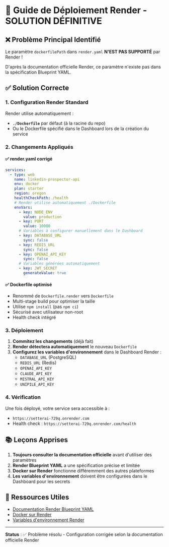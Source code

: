 # 🎯 Guide de Déploiement Render - SOLUTION DÉFINITIVE

## ❌ **Problème Principal Identifié**

Le paramètre `dockerfilePath` dans `render.yaml` **N'EST PAS SUPPORTÉ** par Render !

D'après la documentation officielle Render, ce paramètre n'existe pas dans la spécification Blueprint YAML.

## ✅ **Solution Correcte**

### 1. Configuration Render Standard

Render utilise automatiquement :
- **`./Dockerfile`** par défaut (à la racine du repo)
- Ou le Dockerfile spécifié dans le Dashboard lors de la création du service

### 2. Changements Appliqués

#### ✅ **render.yaml corrigé**
```yaml
services:
  - type: web
    name: linkedin-prospector-api
    env: docker
    plan: starter
    region: oregon
    healthCheckPath: /health
    # Render utilise automatiquement ./Dockerfile
    envVars:
      - key: NODE_ENV
        value: production
      - key: PORT
        value: 10000
      # Variables à configurer manuellement dans le Dashboard
      - key: DATABASE_URL
        sync: false
      - key: REDIS_URL
        sync: false
      - key: OPENAI_API_KEY
        sync: false
      # Variables générées automatiquement
      - key: JWT_SECRET
        generateValue: true
```

#### ✅ **Dockerfile optimisé**
- Renommé de `Dockerfile.render` vers `Dockerfile`
- Multi-stage build pour optimiser la taille
- Utilise `npm install` (pas `npm ci`)
- Sécurisé avec utilisateur non-root
- Health check intégré

### 3. Déploiement

1. **Commitez les changements** (déjà fait)
2. **Render détectera automatiquement** le nouveau `Dockerfile`
3. **Configurez les variables d'environnement** dans le Dashboard Render :
   - `DATABASE_URL` (PostgreSQL)
   - `REDIS_URL` (Redis)
   - `OPENAI_API_KEY`
   - `CLAUDE_API_KEY`
   - `MISTRAL_API_KEY`
   - `UNIPILE_API_KEY`

### 4. Vérification

Une fois déployé, votre service sera accessible à :
- `https://setterai-729q.onrender.com`
- Health check : `https://setterai-729q.onrender.com/health`

## 📚 **Leçons Apprises**

1. **Toujours consulter la documentation officielle** avant d'utiliser des paramètres
2. **Render Blueprint YAML** a une spécification précise et limitée
3. **Docker sur Render** fonctionne différemment des autres plateformes
4. **Les variables d'environnement** doivent être configurées dans le Dashboard pour les secrets

## 🔗 **Ressources Utiles**

- [Documentation Render Blueprint YAML](https://render.com/docs/blueprint-spec)
- [Docker sur Render](https://render.com/docs/docker)
- [Variables d'environnement Render](https://render.com/docs/environment-variables)

---

**Status** : ✅ Problème résolu - Configuration corrigée selon la documentation officielle Render 